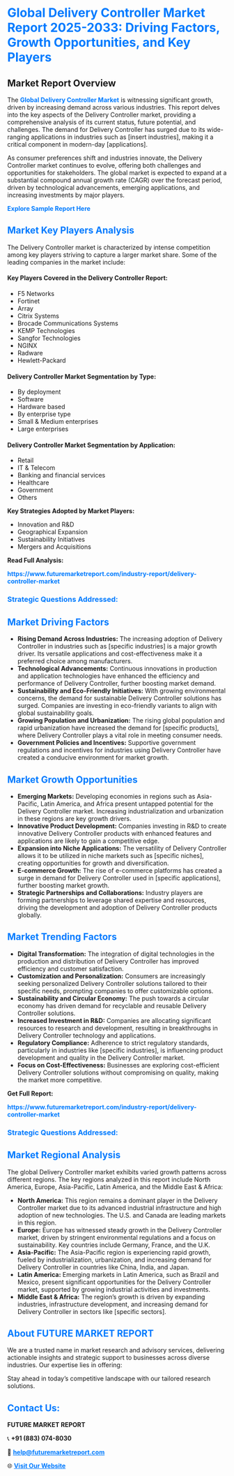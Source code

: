 <h1 style="color: #007BFF;">Global Delivery Controller Market Report 2025-2033: Driving Factors, Growth Opportunities, and Key Players</h1>

<section id="overview">
<h2>Market Report Overview</h2>
<p>The <a href="https://www.futuremarketreport.com/industry-report/delivery-controller-market" style="color: #007BFF; text-decoration: none;"><strong>Global Delivery Controller Market</strong></a> is witnessing significant growth, driven by increasing demand across various industries. This report delves into the key aspects of the Delivery Controller market, providing a comprehensive analysis of its current status, future potential, and challenges. The demand for Delivery Controller has surged due to its wide-ranging applications in industries such as [insert industries], making it a critical component in modern-day [applications].</p>
<p>As consumer preferences shift and industries innovate, the Delivery Controller market continues to evolve, offering both challenges and opportunities for stakeholders. The global market is expected to expand at a substantial compound annual growth rate (CAGR) over the forecast period, driven by technological advancements, emerging applications, and increasing investments by major players.</p>
</section>

<section id="overview">
<p><a href="https://www.futuremarketreport.com/request-sample/reportId=108074" style="color: #007BFF; text-decoration: none;"><strong>Explore Sample Report Here</strong></a></p>
</section>

<section id="key-players">
<h2 style="color: #007BFF;">Market Key Players Analysis</h2>
<p>The Delivery Controller market is characterized by intense competition among key players striving to capture a larger market share. Some of the leading companies in the market include:</p>
<h4>Key Players Covered in the Delivery Controller Report:</h4>
<ul><li>F5 Networks</li><li>Fortinet</li><li>Array</li><li>Citrix Systems</li><li>Brocade Communications Systems</li><li>KEMP Technologies</li><li>Sangfor Technologies</li><li>NGINX</li><li>Radware</li><li>Hewlett-Packard</li></ul>
<h4>Delivery Controller Market Segmentation by Type:</h4>
<ul><li>By deployment</li><li>Software</li><li>Hardware based</li><li>By enterprise type</li><li>Small &amp; Medium enterprises</li><li>Large enterprises</li></ul>

<h4>Delivery Controller Market Segmentation by Application:</h4>
<ul><li>Retail</li><li>IT &amp; Telecom</li><li>Banking and financial services</li><li>Healthcare</li><li>Government</li><li>Others</li></ul>
<p><strong>Key Strategies Adopted by Market Players:</strong></p>
<ul>
<li>Innovation and R&D</li>
<li>Geographical Expansion</li>
<li>Sustainability Initiatives</li>
<li>Mergers and Acquisitions</li>
</ul>
</section>

<section>
<p><strong>Read Full Analysis: </strong></p><a href="https://www.futuremarketreport.com/industry-report/delivery-controller-market" style="color: #007BFF; text-decoration: none;"><strong>https://www.futuremarketreport.com/industry-report/delivery-controller-market</strong></a>
<h3 style="color: #007BFF;">Strategic Questions Addressed:</h3>
</section>

<section id="driving-factors">
<h2 style="color: #007BFF;">Market Driving Factors</h2>
<ul>
<li><strong>Rising Demand Across Industries:</strong> The increasing adoption of Delivery Controller in industries such as [specific industries] is a major growth driver. Its versatile applications and cost-effectiveness make it a preferred choice among manufacturers.</li>
<li><strong>Technological Advancements:</strong> Continuous innovations in production and application technologies have enhanced the efficiency and performance of Delivery Controller, further boosting market demand.</li>
<li><strong>Sustainability and Eco-Friendly Initiatives:</strong> With growing environmental concerns, the demand for sustainable Delivery Controller solutions has surged. Companies are investing in eco-friendly variants to align with global sustainability goals.</li>
<li><strong>Growing Population and Urbanization:</strong> The rising global population and rapid urbanization have increased the demand for [specific products], where Delivery Controller plays a vital role in meeting consumer needs.</li>
<li><strong>Government Policies and Incentives:</strong> Supportive government regulations and incentives for industries using Delivery Controller have created a conducive environment for market growth.</li>
</ul>
</section>

<section id="growth-opportunities">
<h2 style="color: #007BFF;">Market Growth Opportunities</h2>
<ul>
<li><strong>Emerging Markets:</strong> Developing economies in regions such as Asia-Pacific, Latin America, and Africa present untapped potential for the Delivery Controller market. Increasing industrialization and urbanization in these regions are key growth drivers.</li>
<li><strong>Innovative Product Development:</strong> Companies investing in R&D to create innovative Delivery Controller products with enhanced features and applications are likely to gain a competitive edge.</li>
<li><strong>Expansion into Niche Applications:</strong> The versatility of Delivery Controller allows it to be utilized in niche markets such as [specific niches], creating opportunities for growth and diversification.</li>
<li><strong>E-commerce Growth:</strong> The rise of e-commerce platforms has created a surge in demand for Delivery Controller used in [specific applications], further boosting market growth.</li>
<li><strong>Strategic Partnerships and Collaborations:</strong> Industry players are forming partnerships to leverage shared expertise and resources, driving the development and adoption of Delivery Controller products globally.</li>
</ul>
</section>

<section id="trending-factors">
<h2 style="color: #007BFF;">Market Trending Factors</h2>
<ul>
<li><strong>Digital Transformation:</strong> The integration of digital technologies in the production and distribution of Delivery Controller has improved efficiency and customer satisfaction.</li>
<li><strong>Customization and Personalization:</strong> Consumers are increasingly seeking personalized Delivery Controller solutions tailored to their specific needs, prompting companies to offer customizable options.</li>
<li><strong>Sustainability and Circular Economy:</strong> The push towards a circular economy has driven demand for recyclable and reusable Delivery Controller solutions.</li>
<li><strong>Increased Investment in R&D:</strong> Companies are allocating significant resources to research and development, resulting in breakthroughs in Delivery Controller technology and applications.</li>
<li><strong>Regulatory Compliance:</strong> Adherence to strict regulatory standards, particularly in industries like [specific industries], is influencing product development and quality in the Delivery Controller market.</li>
<li><strong>Focus on Cost-Effectiveness:</strong> Businesses are exploring cost-efficient Delivery Controller solutions without compromising on quality, making the market more competitive.</li>
</ul>
</section>

<section>
<p><strong>Get Full Report: </strong></p><a href="https://www.futuremarketreport.com/industry-report/delivery-controller-market" style="color: #007BFF; text-decoration: none;"><strong>https://www.futuremarketreport.com/industry-report/delivery-controller-market</strong></a>
<h3 style="color: #007BFF;">Strategic Questions Addressed:</h3>
</section>


<section id="regional-analysis">
<h2 style="color: #007BFF;">Market Regional Analysis</h2>
<p>The global Delivery Controller market exhibits varied growth patterns across different regions. The key regions analyzed in this report include North America, Europe, Asia-Pacific, Latin America, and the Middle East & Africa:</p>
<ul>
<li><strong>North America:</strong> This region remains a dominant player in the Delivery Controller market due to its advanced industrial infrastructure and high adoption of new technologies. The U.S. and Canada are leading markets in this region.</li>
<li><strong>Europe:</strong> Europe has witnessed steady growth in the Delivery Controller market, driven by stringent environmental regulations and a focus on sustainability. Key countries include Germany, France, and the U.K.</li>
<li><strong>Asia-Pacific:</strong> The Asia-Pacific region is experiencing rapid growth, fueled by industrialization, urbanization, and increasing demand for Delivery Controller in countries like China, India, and Japan.</li>
<li><strong>Latin America:</strong> Emerging markets in Latin America, such as Brazil and Mexico, present significant opportunities for the Delivery Controller market, supported by growing industrial activities and investments.</li>
<li><strong>Middle East & Africa:</strong> The region’s growth is driven by expanding industries, infrastructure development, and increasing demand for Delivery Controller in sectors like [specific sectors].</li>
</ul>
</section>

<footer>
<h2 style="color: #007BFF;">About FUTURE MARKET REPORT</h2>
<p>We are a trusted name in market research and advisory services, delivering actionable insights and strategic support to businesses across diverse industries. Our expertise lies in offering:</p>

<p>Stay ahead in today’s competitive landscape with our tailored research solutions.</p>

<h2 style="color: #007BFF;">Contact Us:</h2>
<p><strong>FUTURE MARKET REPORT</strong></p>
<p>📞 <strong>+91 (883) 074-8030</strong></p>
<p>📧 <strong><a href="mailto:help@futuremarketreport.com" style="color: #007BFF;">help@futuremarketreport.com</a></strong></p>
<p>🌐 <strong><a href="https://www.futuremarketreport.com/" style="color: #007BFF;">Visit Our Website</a></strong></p>
</footer>